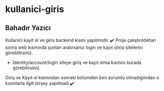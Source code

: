 # kullanici-giris
## Bahadır Yazıcı
Kullanici kayit ol  ve giris backend kismi yapilmistir. ✔️
Proje çalıştırıldıktan sonra web kısmında şunları aratırsanız login ve kayıt olma sitelerini görebilirsiniz.
 * İdentity/account/login
siteye giriş ve kayıt olma kısmını burada görebilirsiniz.

Giriş ve Kayıt ol kısmından sonraki bölümden ben sorumlu olmadığımdan o kısımlarla ilgili birşey yapılmadı ✔️
